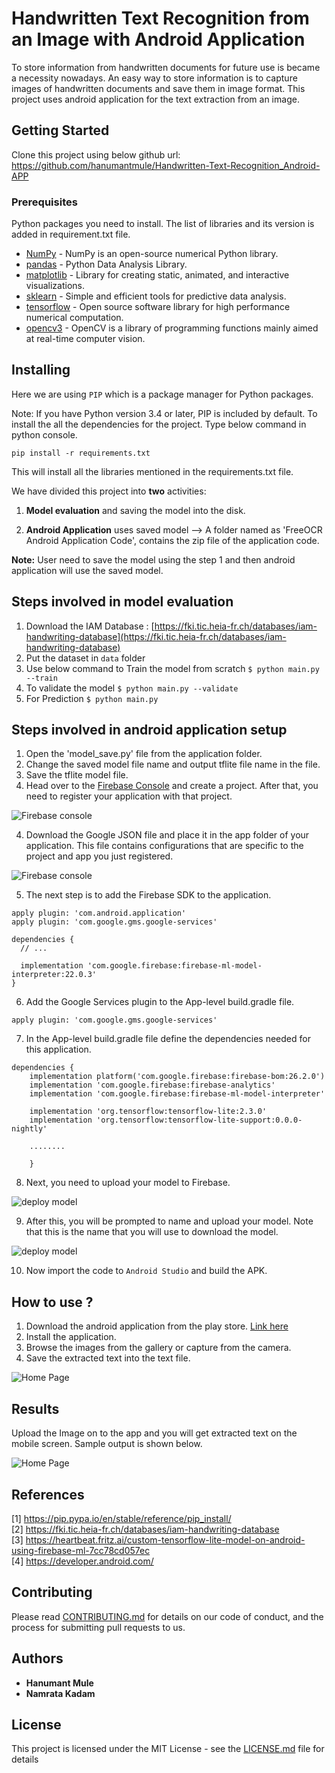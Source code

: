 # Handwritten Text Recognition from an Image with Android Application
To store information from handwritten documents for future use is became a necessity nowadays. An easy way to store information is to capture images of handwritten documents and save them in image format.
This project uses android application for the text extraction from an image.
## Getting Started
Clone this project using below github url: https://github.com/hanumantmule/Handwritten-Text-Recognition_Android-APP

### Prerequisites

Python packages you need to install. The list of libraries and its version is added in requirement.txt file. 

* [NumPy](https://pypi.org/project/numpy/) - NumPy is an open-source numerical Python library.
* [pandas](https://pandas.pydata.org/) - Python Data Analysis Library.
* [matplotlib](https://matplotlib.org/) - Library for creating static, animated, and interactive visualizations.
* [sklearn](https://scikit-learn.org/) - Simple and efficient tools for predictive data analysis.
* [tensorflow]() - Open source software library for high performance numerical computation.
* [opencv3]() - OpenCV is a library of programming functions mainly aimed at real-time computer vision. 

## Installing
Here we are using ```PIP``` which is a package manager for Python packages.

Note: If you have Python version 3.4 or later, PIP is included by default.
To install the all the dependencies for the project. Type below command in python console. 
```
pip install -r requirements.txt
```
This will install all the libraries mentioned in the requirements.txt file.

We have divided this project into **two** activities: 
1. **Model evaluation** and saving the model into the disk.

2. **Android Application** uses saved model --> A folder named as 'FreeOCR Android Application Code', contains the zip file of the application code. 

**Note:** User need to save the model using the step 1 and then android application will use the saved model.
## Steps involved in model evaluation
1. Download the IAM Database : [https://fki.tic.heia-fr.ch/databases/iam-handwriting-database](https://fki.tic.heia-fr.ch/databases/iam-handwriting-database)
2. Put the dataset in ```data``` folder
3. Use below command to Train the model from scratch
	```$ python main.py --train```
4. To validate the model
	```$ python main.py --validate```
5. For Prediction
	```$ python main.py```

## Steps involved in android application setup
1. Open the 'model_save.py' file from the application folder.
2. Change the saved model file name and output tflite file name in the file.
2. Save the tflite model file.
3. Head over to the [Firebase Console](https://console.firebase.google.com/u/0/) and create a project. After that, you need to register your application with that project.

![Firebase console](https://github.com/hanumantmule/Handwritten-Text-Recognition_Android-APP/blob/main/Screenshots/App/1.png?raw=true)

4. Download the Google JSON file and place it in the app folder of your application. This file contains configurations that are specific to the project and app you just registered.

![Firebase console](https://github.com/hanumantmule/Handwritten-Text-Recognition_Android-APP/blob/main/Screenshots/App/2.png?raw=true)

5. The next step is to add the Firebase SDK to the application.
```
apply plugin: 'com.android.application'
apply plugin: 'com.google.gms.google-services'

dependencies {
  // ...

  implementation 'com.google.firebase:firebase-ml-model-interpreter:22.0.3'
}
```
6. Add the Google Services plugin to the App-level build.gradle file.
```
apply plugin: 'com.google.gms.google-services'
```
7. In the  App-level build.gradle file define the dependencies needed for this application.
```
dependencies {
    implementation platform('com.google.firebase:firebase-bom:26.2.0')
    implementation 'com.google.firebase:firebase-analytics'
    implementation 'com.google.firebase:firebase-ml-model-interpreter'

    implementation 'org.tensorflow:tensorflow-lite:2.3.0'
    implementation 'org.tensorflow:tensorflow-lite-support:0.0.0-nightly'
    
    ........
    
    }
```
8. Next, you need to upload your model to Firebase.

![deploy model](https://github.com/hanumantmule/Handwritten-Text-Recognition_Android-APP/blob/main/Screenshots/App/3.png?raw=true)

9. After this, you will be prompted to name and upload your model. Note that this is the name that you will use to download the model.

![deploy model](https://github.com/hanumantmule/Handwritten-Text-Recognition_Android-APP/blob/main/Screenshots/App/4.png?raw=true)

10. Now import the code to ```Android Studio``` and build the APK.

## How to use ?
1. Download the android application from the play store.
 [Link here](https://play.google.com/store/apps/details?id=com.bitshift.free.ocr)
2. Install the application.
3. Browse the images from the gallery or capture from the camera.
4. Save the extracted text into the text file.


![Home Page](https://github.com/hanumantmule/Handwritten-Text-Recognition_Android-APP/blob/main/Screenshots/App/app_home.png?raw=true)

## Results
Upload the Image on to the app and you will get extracted text on the mobile screen. Sample output is shown below.

![Home Page](https://github.com/hanumantmule/Handwritten-Text-Recognition_Android-APP/blob/main/Screenshots/App/sample_output.jpeg?raw=true)

## References
[1] https://pip.pypa.io/en/stable/reference/pip_install/  
[2] https://fki.tic.heia-fr.ch/databases/iam-handwriting-database  
[3] https://heartbeat.fritz.ai/custom-tensorflow-lite-model-on-android-using-firebase-ml-7cc78cd057ec      
[4] https://developer.android.com/

## Contributing

Please read [CONTRIBUTING.md](https://github.com/hanumantmule/Email_Classification/blob/main/CONTRIBUTING.md) for details on our code of conduct, and the process for submitting pull requests to us.

## Authors

* **Hanumant Mule** 
* **Namrata Kadam** 

## License

This project is licensed under the MIT License - see the [LICENSE.md](LICENSE.md) file for details


